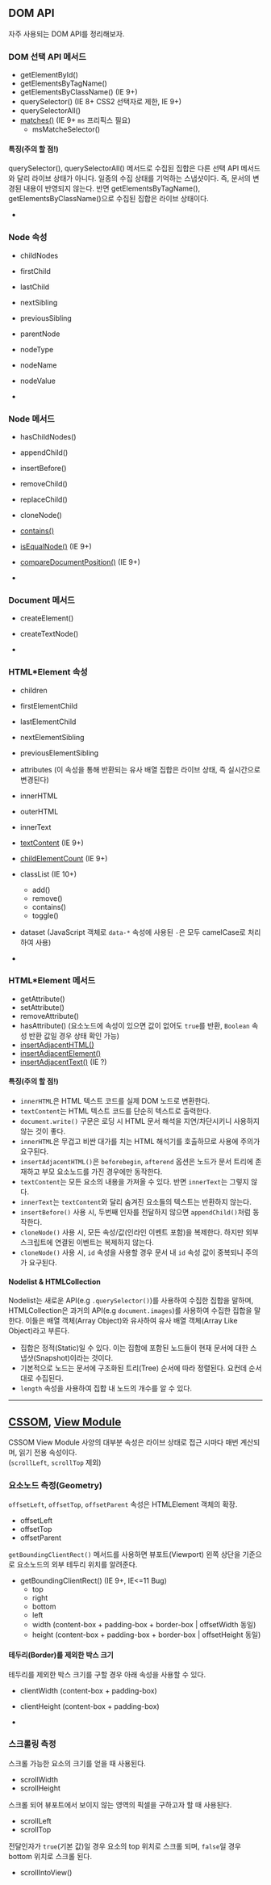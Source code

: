 
## DOM API

자주 사용되는 DOM API를 정리해보자.

### DOM 선택 API 메서드

- getElementById()
- getElementsByTagName()
- getElementsByClassName() (IE 9+)
- querySelector() (IE 8+ CSS2 선택자로 제한, IE 9+)
- querySelectorAll()
- [matches()](https://developer.mozilla.org/en-US/docs/Web/API/Element/matches) (IE 9+ `ms` 프리픽스 필요)
  - msMatcheSelector()

#### 특징(주의 할 점!)

querySelector(), querySelectorAll() 메서드로 수집된 집합은 다른 선택 API 메서드와 달리 라이브 상태가 아니다. 일종의 수집 상태를 기억하는 스냅샷이다. 즉, 문서의 변경된 내용이 반영되지 않는다. 반면 getElementsByTagName(), getElementsByClassName()으로 수집된 집합은 라이브 상태이다.

-

### Node 속성

- childNodes
- firstChild
- lastChild
- nextSibling
- previousSibling
- parentNode
- nodeType
- nodeName
- nodeValue

-

### Node 메서드

- hasChildNodes()
- appendChild()
- insertBefore()
- removeChild()
- replaceChild()
- cloneNode()
- [contains()](https://developer.mozilla.org/en-US/docs/Web/API/Node/contains)
- [isEqualNode()](https://developer.mozilla.org/en-US/docs/Web/API/Node/isEqualNode) (IE 9+)
- [compareDocumentPosition()](https://developer.mozilla.org/en-US/docs/Web/API/Node/compareDocumentPosition) (IE 9+)

-

### Document 메서드

- createElement()
- createTextNode()

-

### HTML*Element 속성

- children
- firstElementChild
- lastElementChild
- nextElementSibling
- previousElementSibling
- attributes (이 속성을 통해 반환되는 유사 배열 집합은 라이브 상태, 즉 실시간으로 변경된다)
- innerHTML
- outerHTML
- innerText
- [textContent](https://developer.mozilla.org/en-US/docs/Web/API/Node/textContent) (IE 9+)
- [childElementCount](https://developer.mozilla.org/en-US/docs/Web/API/ParentNode/childElementCount) (IE 9+)
- classList (IE 10+)
  - add()
  - remove()
  - contains()
  - toggle()
- dataset (JavaScript 객체로 `data-*` 속성에 사용된 `-`은 모두 camelCase로 처리하여 사용)

-

### HTML*Element 메서드

- getAttribute()
- setAttribute()
- removeAttribute()
- hasAttribute() (요소노드에 속성이 있으면 값이 없어도 `true`를 반환, `Boolean` 속성 반환 값일 경우 상태 확인 가능)
- [insertAdjacentHTML()](https://developer.mozilla.org/ko/docs/Web/API/Element/insertAdjacentHTML)
- [insertAdjacentElement()](https://developer.mozilla.org/en-US/docs/Web/API/Element/insertAdjacentElement)
- [insertAdjacentText()](https://developer.mozilla.org/en-US/docs/Web/API/Element/insertAdjacentText) (IE ?)

#### 특징(주의 할 점!)

- `innerHTML`은 HTML 텍스트 코드를 실제 DOM 노드로 변환한다.
- `textContent`는 HTML 텍스트 코드를 단순히 텍스트로 출력한다.
- `document.write()` 구문은 로딩 시 HTML 문서 해석을 지연/차단시키니 사용하지 않는 것이 좋다.
- `innerHTML`은 무겁고 비싼 대가를 치는 HTML 해석기를 호출하므로 사용에 주의가 요구된다.
- `insertAdjacentHTML()`은 `beforebegin`, `afterend` 옵션은 노드가 문서 트리에 존재하고 부모 요소노드를 가진 경우에만 동작한다.
- `textContent`는 모든 요소의 내용을 가져올 수 있다. 반면 `innerText`는 그렇지 않다.
- `innerText`는 `textContent`와 달리 숨겨진 요소들의 텍스트는 반환하지 않는다.
- `insertBefore()` 사용 시, 두번째 인자를 전달하지 않으면 `appendChild()`처럼 동작한다.
- `cloneNode()` 사용 시, 모든 속성/값(인라인 이벤트 포함)을 복제한다. 하지만 외부 스크립트에 연결된 이벤트는 복제하지 않는다.
- `cloneNode()` 사용 시, `id` 속성을 사용할 경우 문서 내 `id` 속성 값이 중복되니 주의가 요구된다.

#### Nodelist & HTMLCollection

Nodelist는 새로운 API(e.g `.querySelector()`)를 사용하여 수집한 집합을 말하며, HTMLCollection은 과거의 API(e.g `document.images`)를 사용하여 수집한 집합을 말한다. 이들은 배열 객체(Array Object)와 유사하여 유사 배열 객체(Array Like Object)라고 부른다.

- 집합은 정적(Static)일 수 있다. 이는 집합에 포함된 노드들이 현재 문서에 대한 스냅샷(Snapshot)이라는 것이다.
- 기본적으로 노드는 문서에 구조화된 트리(Tree) 순서에 따라 정렬된다. 요컨데 순서대로 수집된다.
- `length` 속성을 사용하여 집합 내 노드의 개수를 알 수 있다.

---

## [CSSOM](https://developer.mozilla.org/ko/docs/Web/API/CSS_Object_Model), [View Module](https://www.w3.org/TR/cssom-view-1/)

CSSOM View Module 사양의 대부분 속성은 라이브 상태로 접근 시마다 매번 계산되며, 읽기 전용 속성이다.
<br>(`scrollLeft`, `scrollTop` 제외)

### 요소노드 측정(Geometry)

`offsetLeft`, `offsetTop`, `offsetParent` 속성은 HTMLElement 객체의 확장.

- offsetLeft
- offsetTop
- offsetParent

`getBoundingClientRect()` 메서드를 사용하면 뷰포트(Viewport) 왼쪽 상단을 기준으로 요소노드의 외부 테두리 위치를 알려준다.

- getBoundingClientRect() (IE 9+, IE<=11 Bug)
  - top
  - right
  - bottom
  - left
  - width (content-box + padding-box + border-box | offsetWidth 동일)
  - height (content-box + padding-box + border-box | offsetHeight 동일)

#### 테두리(Border)를 제외한 박스 크기

테두리를 제외한 박스 크기를 구할 경우 아래 속성을 사용할 수 있다.

- clientWidth (content-box + padding-box)
- clientHeight (content-box + padding-box)

-

### 스크롤링 측정

스크롤 가능한 요소의 크기를 얻을 때 사용된다.

- scrollWidth
- scrollHeight

스크롤 되어 뷰포트에서 보이지 않는 영역의 픽셀을 구하고자 할 때 사용된다.

- scrollLeft
- scrollTop

전달인자가 `true`(기본 값)일 경우 요소의 top 위치로 스크롤 되며, `false`일 경우 bottom 위치로 스크롤 된다.

- scrollIntoView()


